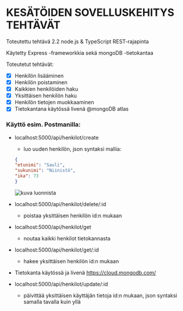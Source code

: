 <h1>KESÄTÖIDEN SOVELLUSKEHITYS TEHTÄVÄT</h1>

Toteutettu tehtävä 2.2 node.js & TypeScript REST-rajapinta

Käytetty Express -frameworkkia sekä mongoDB -tietokantaa

Toteutetut tehtävät:

- [x] Henkilön lisääminen
- [x] Henkilön poistaminen
- [x] Kaikkien henkilöiden haku
- [x] Yksittäisen henkilön haku
- [x] Henkilön tietojen muokkaaminen
- [x] Tietokantana käytössä livenä @mongoDB atlas

<h3>Käyttö esim. Postmanilla:</h3>

- localhost:5000/api/henkilot/create
    - luo uuden henkilön, json syntaksi mallia:
    ```json
    {
    "etunimi": "Sauli",
    "sukunimi": "Niinistö",
    "ika": 73
    }
    ```
    ![kuva luonnista](https://ibb.co/HzkCBCR)
    
 - localhost:5000/api/henkilot/delete/:id
    - poistaa yksittäisen henkilön id:n mukaan
- localhost:5000/api/henkilot/get
    - noutaa kaikki henkilot tietokannasta
- localhost:5000/api/henkilot/get/:id
    - hakee yksittäisen henkilön id:n mukaan
- Tietokanta käytössä ja livenä https://cloud.mongodb.com/
- localhost:5000/api/henkilot/update/:id
    - päivittää yksittäisen käyttäjän tietoja id:n mukaan, json syntaksi samalla tavalla kuin yllä



